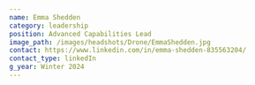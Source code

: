 ```yaml
---
name: Emma Shedden
category: leadership
position: Advanced Capabilities Lead
image_path: /images/headshots/Drone/EmmaShedden.jpg
contact: https://www.linkedin.com/in/emma-shedden-835563204/
contact_type: linkedIn
g_year: Winter 2024
---
```

